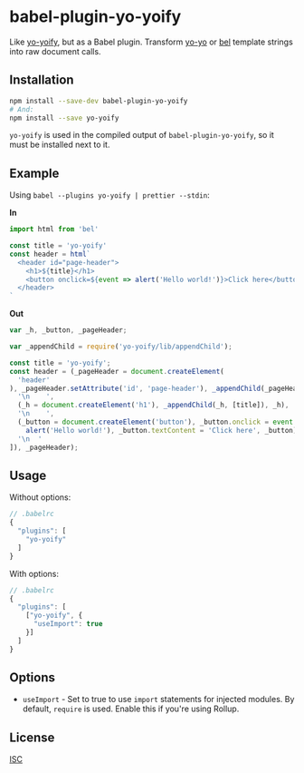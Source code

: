 # babel-plugin-yo-yoify

Like [yo-yoify][], but as a Babel plugin. Transform [yo-yo][] or [bel][]
template strings into raw document calls.

## Installation

```bash
npm install --save-dev babel-plugin-yo-yoify
# And:
npm install --save yo-yoify
```

`yo-yoify` is used in the compiled output of `babel-plugin-yo-yoify`, so it must
be installed next to it.

## Example

Using `babel --plugins yo-yoify | prettier --stdin`:

**In**

```js
import html from 'bel'

const title = 'yo-yoify'
const header = html`
  <header id="page-header">
    <h1>${title}</h1>
    <button onclick=${event => alert('Hello world!')}>Click here</button>
  </header>
`
```

**Out**

```js
var _h, _button, _pageHeader;

var _appendChild = require('yo-yoify/lib/appendChild');

const title = 'yo-yoify';
const header = (_pageHeader = document.createElement(
  'header'
), _pageHeader.setAttribute('id', 'page-header'), _appendChild(_pageHeader, [
  '\n    ',
  (_h = document.createElement('h1'), _appendChild(_h, [title]), _h),
  '\n    ',
  (_button = document.createElement('button'), _button.onclick = event =>
    alert('Hello world!'), _button.textContent = 'Click here', _button),
  '\n  '
]), _pageHeader);
```

## Usage

Without options:

```js
// .babelrc
{
  "plugins": [
    "yo-yoify"
  ]
}
```

With options:

```js
// .babelrc
{
  "plugins": [
    ["yo-yoify", {
      "useImport": true
    }]
  ]
}
```

## Options

 - `useImport` - Set to true to use `import` statements for injected modules.
   By default, `require` is used. Enable this if you're using Rollup.

## License

[ISC][]

[yo-yoify]: https://github.com/shama/yo-yoify
[yo-yo]: https://github.com/maxogden/yo-yo
[bel]: https://github.com/shama/bel
[ISC]: ./LICENSE
